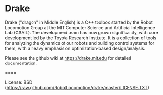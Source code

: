# Drake

Drake ("dragon" in Middle English) is a C++ toolbox started by the Robot Locomotion Group at the MIT Computer Science and Artificial Intelligence Lab (CSAIL). The development team has now grown significantly, with core development led by the Toyota Research Institute. It is a collection of tools for analyzing the dynamics of our robots and building control systems for them, with a heavy emphasis on optimization-based design/analysis.

Please see the github wiki at https://drake.mit.edu for detailed documentation.

====

License:      BSD  (https://raw.github.com/RobotLocomotion/drake/master/LICENSE.TXT)

